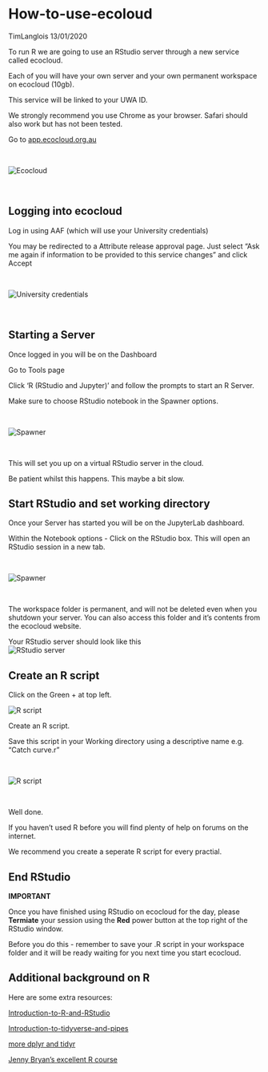 How-to-use-ecoloud
================
TimLanglois
13/01/2020

To run R we are going to use an RStudio server through a new service
called ecocloud.

Each of you will have your own server and your own permanent workspace
on ecocloud (10gb).

This service will be linked to your UWA ID.

We strongly recommend you use Chrome as your browser. Safari should also
work but has not been tested.

Go to [app.ecocloud.org.au](https://app.ecocloud.org.au/)

</br>

![*Ecocloud*](figure/ecocloud.png)

</br>

## Logging into ecocloud

Log in using AAF (which will use your University credentials)

You may be redirected to a Attribute release approval page. Just select
“Ask me again if information to be provided to this service changes”
and click Accept

</br>

![*University credentials*](figure/credentials.png)

</br>

## Starting a Server

Once logged in you will be on the Dashboard

Go to Tools page

Click ‘R (RStudio and Jupyter)’ and follow the prompts to start an R
Server.

Make sure to choose RStudio notebook in the Spawner options.

</br>

![*Spawner*](figure/spawn.png)

</br>

This will set you up on a virtual RStudio server in the cloud.

Be patient whilst this happens. This maybe a bit slow.

## Start RStudio and set working directory

Once your Server has started you will be on the JupyterLab dashboard.

Within the Notebook options - Click on the RStudio box. This will open
an RStudio session in a new tab.

</br>

![*Spawner*](figure/rstudio.png)

</br>

The workspace folder is permanent, and will not be deleted even when you
shutdown your server. You can also access this folder and it’s contents
from the ecocloud website.

Your RStudio server should look like this </br> ![*RStudio
server*](figure/rstudioserver.png) </br>

## Create an R script

Click on the Green + at top left. </br>

![*R script*](figure/rscript.png) </br>

Create an R script.

Save this script in your Working directory using a descriptive name e.g.
“Catch curve.r”

</br>

![*R script*](figure/save.png)

</br>

Well done.

If you haven’t used R before you will find plenty of help on forums on
the internet.

We recommend you create a seperate R script for every practial.

## End RStudio

**IMPORTANT**

Once you have finished using RStudio on ecocloud for the day, please
**Termiate** your session using the **Red** power button at the top
right of the RStudio window.

Before you do this - remember to save your .R script in your workspace
folder and it will be ready waiting for you next time you start
ecocloud.

## Additional background on R

Here are some extra
resources:

[Introduction-to-R-and-RStudio](https://github.com/UWA-SBS-Intro-to-R-RStudio-Tidyverse/Introduction-to-R-and-RStudio/blob/master/Introduction-to-R-and-RStudio.md)

[Introduction-to-tidyverse-and-pipes](https://github.com/UWA-SBS-Intro-to-R-RStudio-Tidyverse/Introduction-to-tidyverse-and-pipes/blob/master/Using-tidyverse-and-pipes.md)

[more dplyr and
tidyr](https://jules32.github.io/2016-07-12-Oxford/dplyr_tidyr/)

[Jenny Bryan’s excellent R course](https://stat545.com/)
